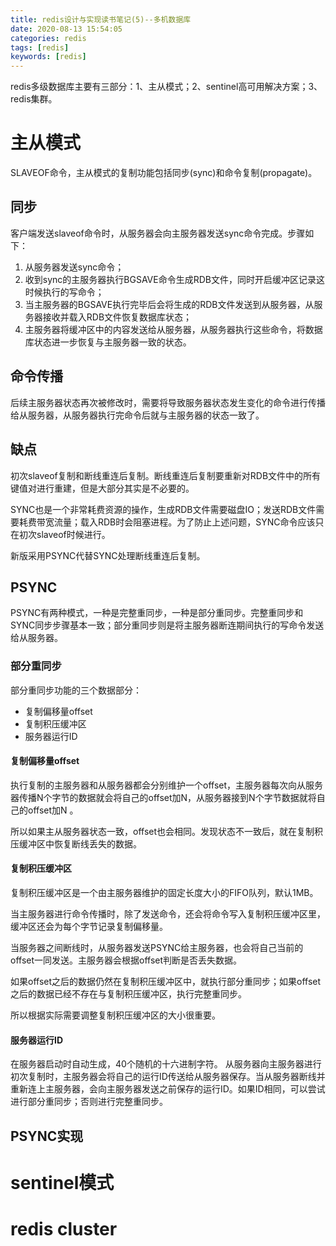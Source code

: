 ```yaml
---
title: redis设计与实现读书笔记(5)--多机数据库
date: 2020-08-13 15:54:05
categories: redis
tags: [redis]
keywords: [redis]
---
```

redis多级数据库主要有三部分：1、主从模式；2、sentinel高可用解决方案；3、redis集群。

<!---more--->

# 主从模式
SLAVEOF命令，主从模式的复制功能包括同步(sync)和命令复制(propagate)。

## 同步

客户端发送slaveof命令时，从服务器会向主服务器发送sync命令完成。步骤如下：
1. 从服务器发送sync命令；
2. 收到sync的主服务器执行BGSAVE命令生成RDB文件，同时开启缓冲区记录这时候执行的写命令；
3. 当主服务器的BGSAVE执行完毕后会将生成的RDB文件发送到从服务器，从服务器接收并载入RDB文件恢复数据库状态；
4. 主服务器将缓冲区中的内容发送给从服务器，从服务器执行这些命令，将数据库状态进一步恢复与主服务器一致的状态。

## 命令传播
后续主服务器状态再次被修改时，需要将导致服务器状态发生变化的命令进行传播给从服务器，从服务器执行完命令后就与主服务器的状态一致了。

## 缺点
初次slaveof复制和断线重连后复制。断线重连后复制要重新对RDB文件中的所有键值对进行重建，但是大部分其实是不必要的。

SYNC也是一个非常耗费资源的操作，生成RDB文件需要磁盘IO；发送RDB文件需要耗费带宽流量；载入RDB时会阻塞进程。为了防止上述问题，SYNC命令应该只在初次slaveof时候进行。

新版采用PSYNC代替SYNC处理断线重连后复制。

## PSYNC
PSYNC有两种模式，一种是完整重同步，一种是部分重同步。完整重同步和SYNC同步步骤基本一致；部分重同步则是将主服务器断连期间执行的写命令发送给从服务器。

### 部分重同步
部分重同步功能的三个数据部分：

- 复制偏移量offset
- 复制积压缓冲区
- 服务器运行ID


#### 复制偏移量offset
执行复制的主服务器和从服务器都会分别维护一个offset，主服务器每次向从服务器传播N个字节的数据就会将自己的offset加N，从服务器接到N个字节数据就将自己的offset加N 。

所以如果主从服务器状态一致，offset也会相同。发现状态不一致后，就在复制积压缓冲区中恢复断线丢失的数据。

#### 复制积压缓冲区
复制积压缓冲区是一个由主服务器维护的固定长度大小的FIFO队列，默认1MB。

当主服务器进行命令传播时，除了发送命令，还会将命令写入复制积压缓冲区里，缓冲区还会为每个字节记录复制偏移量。

当服务器之间断线时，从服务器发送PSYNC给主服务器，也会将自己当前的offset一同发送。主服务器会根据offset判断是否丢失数据。

如果offset之后的数据仍然在复制积压缓冲区中，就执行部分重同步；如果offset之后的数据已经不存在与复制积压缓冲区，执行完整重同步。

所以根据实际需要调整复制积压缓冲区的大小很重要。

#### 服务器运行ID
在服务器启动时自动生成，40个随机的十六进制字符。
从服务器向主服务器进行初次复制时，主服务器会将自己的运行ID传送给从服务器保存。当从服务器断线并重新连上主服务器，会向主服务器发送之前保存的运行ID。如果ID相同，可以尝试进行部分重同步；否则进行完整重同步。

## PSYNC实现


# sentinel模式

# redis cluster
